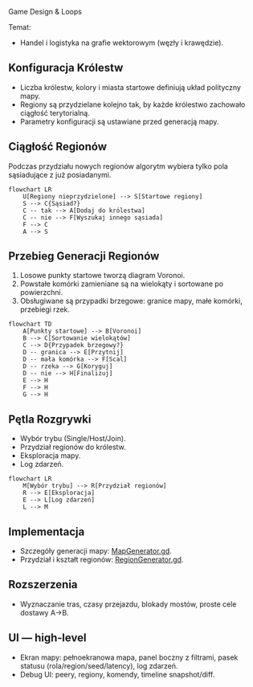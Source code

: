 Game Design & Loops

Temat:
- Handel i logistyka na grafie wektorowym (węzły i krawędzie).

## Konfiguracja Królestw
- Liczba królestw, kolory i miasta startowe definiują układ polityczny mapy.
- Regiony są przydzielane kolejno tak, by każde królestwo zachowało ciągłość terytorialną.
- Parametry konfiguracji są ustawiane przed generacją mapy.

## Ciągłość Regionów
Podczas przydziału nowych regionów algorytm wybiera tylko pola sąsiadujące
z już posiadanymi.

```mermaid
flowchart LR
    U[Regiony nieprzydzielone] --> S[Startowe regiony]
    S --> C{Sąsiad?}
    C -- tak --> A[Dodaj do królestwa]
    C -- nie --> F[Wyszukaj innego sąsiada]
    F --> C
    A --> S
```

## Przebieg Generacji Regionów
1. Losowe punkty startowe tworzą diagram Voronoi.
2. Powstałe komórki zamieniane są na wielokąty i sortowane po powierzchni.
3. Obsługiwane są przypadki brzegowe: granice mapy, małe komórki, przebiegi rzek.

```mermaid
flowchart TD
    A[Punkty startowe] --> B[Voronoi]
    B --> C[Sortowanie wielokątów]
    C --> D{Przypadek brzegowy?}
    D -- granica --> E[Przytnij]
    D -- mała komórka --> F[Scal]
    D -- rzeka --> G[Koryguj]
    D -- nie --> H[Finalizuj]
    E --> H
    F --> H
    G --> H
```

## Pętla Rozgrywki
- Wybór trybu (Single/Host/Join).
- Przydział regionów do królestw.
- Eksploracja mapy.
- Log zdarzeń.

```mermaid
flowchart LR
    M[Wybór trybu] --> R[Przydział regionów]
    R --> E[Eksploracja]
    E --> L[Log zdarzeń]
    L --> M
```

## Implementacja
- Szczegóły generacji mapy: [MapGenerator.gd](../../game/map/MapGenerator.gd).
- Przydział i kształt regionów: [RegionGenerator.gd](../../game/map/RegionGenerator.gd).

## Rozszerzenia
- Wyznaczanie tras, czasy przejazdu, blokady mostów, proste cele dostawy A→B.

## UI — high‑level
- Ekran mapy: pełnoekranowa mapa, panel boczny z filtrami, pasek statusu (rola/region/seed/latency), log zdarzeń.
- Debug UI: peery, regiony, komendy, timeline snapshot/diff.

